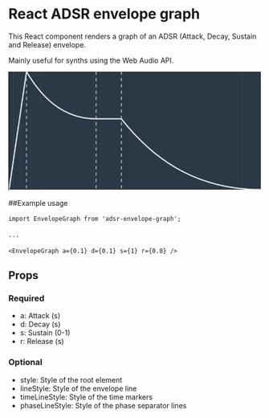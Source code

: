 # React ADSR envelope graph
This React component renders a graph of an ADSR (Attack, Decay, Sustain and Release) envelope.

Mainly useful for synths using the Web Audio API.

![screenshot](screenshot.png)

##Example usage
```
import EnvelopeGraph from 'adsr-envelope-graph';

...

<EnvelopeGraph a={0.1} d={0.1} s={1} r={0.8} />
```

## Props
### Required
- a: Attack (s)
- d: Decay (s)
- s: Sustain (0-1)
- r: Release (s)

### Optional
- style: Style of the root element
- lineStyle: Style of the envelope line
- timeLineStyle: Style of the time markers
- phaseLineStyle: Style of the phase separator lines

